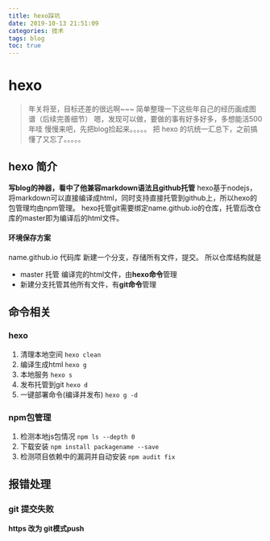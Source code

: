 ```yaml
---
title: hexo踩坑
date: 2019-10-13 21:51:09
categories: 技术 
tags: blog
toc: true
---
```

# hexo 

> 年关将至，目标还差的很远啊~~~
> 简单整理一下这些年自己的经历画成图谱（后续完善细节）
> 嗯，发现可以做，要做的事有好多好多，多想能活500年哇
> 慢慢来吧，先把blog捡起来。。。。。
> 把 hexo 的坑统一汇总下，之前搞懂了又忘了。。。。。


## hexo 简介
**写blog的神器，看中了他兼容markdown语法且github托管**
hexo基于nodejs，将markdown可以直接编译成html，同时支持直接托管到github上，所以hexo的包管理均由npm管理。
hexo托管git需要绑定name.github.io的仓库，托管后改仓库的master即为编译后的html文件。
#### 环境保存方案
name.github.io 代码库 新建一个分支，存储所有文件，提交。
所以仓库结构就是 
-  master 托管 编译完的html文件，由**hexo命令**管理
- 新建分支托管其他所有文件，有**git命令**管理

## 命令相关
### hexo
1. 清理本地空间  `hexo clean`
2. 编译生成html `hexo g`
3. 本地服务   `hexo s`
4. 发布托管到git  `hexo d`
5. 一键部署命令(编译并发布)  `hexo g -d`

### npm包管理
1. 检测本地js包情况   `npm ls --depth 0`
2. 下载安装  `npm install packagename --save`
3. 检测项目依赖中的漏洞并自动安装 `npm audit fix`

## 报错处理
### git 提交失败
**https 改为 git模式push**
